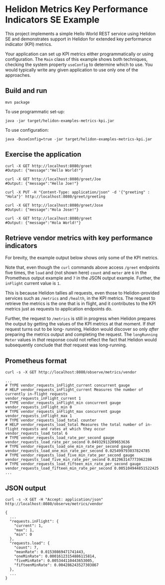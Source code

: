 # Helidon Metrics Key Performance Indicators SE Example

This project implements a simple Hello World REST service using Helidon SE and demonstrates 
support in Helidon for extended key performance indicator (KPI) metrics.

Your application can set up KPI metrics either programmatically or using configuration.
The `Main` class of this example shows both techniques, checking the system property `useConfig` to 
determine 
which to use.
You would typically write any given application to use only one of the approaches.

## Build and run

```shell
mvn package
```
To use programmatic set-up:
```shell
java -jar target/helidon-examples-metrics-kpi.jar 
```
To use configuration:
```shell
java -DuseConfig=true -jar target/helidon-examples-metrics-kpi.jar
````

## Exercise the application

```shell
curl -X GET http://localhost:8080/greet
#Output: {"message":"Hello World!"}

curl -X GET http://localhost:8080/greet/Joe
#Output: {"message":"Hello Joe!"}

curl -X PUT -H "Content-Type: application/json" -d '{"greeting" : "Hola"}' http://localhost:8080/greet/greeting

curl -X GET http://localhost:8080/greet/Jose
#Output: {"message":"Hola Jose!"}

curl -X GET http://localhost:8080/greet          
#Output: {"message":"Hola World!"}
```

## Retrieve vendor metrics with key performance indicators

For brevity, the example output below shows only some of the KPI metrics. 

Note that, even though the `curl` commands above access `/greet` endpoints five times, 
the 
`load` and (not shown here) 
`count` and 
`meter` are `6` in the Prometheus output example and `7` in the JSON output example. 
Further, the `inFlight`
current value is `1`.

This is 
because Helidon tallies 
all
requests, even those 
to Helidon-provided services such as `/metrics` and `/health`, in the KPI metrics. 
The request 
to retrieve the metrics is the one that is in flight, and it contributes to the KPI metrics just 
as requests to application endpoints do.

Further, the request to `/metrics` is still in progress when Helidon prepares the 
output by getting the values of the KPI metrics at that moment. 
If _that_ request turns out to be long- running, Helidon would discover so only 
_after_ preparing the metrics output and completing the request. 
The `longRunning` `Meter` 
values in _that_ 
response 
could 
not reflect the fact that Helidon would subsequently conclude that _that_ request was 
long-running.

## Prometheus format
```shell
curl -s -X GET http://localhost:8080/observe/metrics/vendor
```
```
...
# TYPE vendor_requests_inFlight_current concurrent gauge
# HELP vendor_requests_inFlight_current Measures the number of currently in-flight requests
vendor_requests_inFlight_current 1
# TYPE vendor_requests_inFlight_min concurrent gauge
vendor_requests_inFlight_min 0
# TYPE vendor_requests_inFlight_max concurrent gauge
vendor_requests_inFlight_max 1
# TYPE vendor_requests_load_total counter
# HELP vendor_requests_load_total Measures the total number of in-flight requests and rates at which they occur
vendor_requests_load_total 6
# TYPE vendor_requests_load_rate_per_second gauge
vendor_requests_load_rate_per_second 0.04932913209653636
# TYPE vendor_requests_load_one_min_rate_per_second gauge
vendor_requests_load_one_min_rate_per_second 0.025499793037824785
# TYPE vendor_requests_load_five_min_rate_per_second gauge
vendor_requests_load_five_min_rate_per_second 0.012963147773962286
# TYPE vendor_requests_load_fifteen_min_rate_per_second gauge
vendor_requests_load_fifteen_min_rate_per_second 0.005104944851522425
...
```
## JSON output


```shell
curl -s -X GET -H "Accept: application/json" http://localhost:8080/observe/metrics/vendor
```
```
{
  ...
  "requests.inFlight": {
    "current": 1,
    "max": 1,
    "min": 0
  },
  "requests.load": {
    "count": 7,
    "meanRate": 0.01530869471741443,
    "oneMinRate": 0.00016123154886115814,
    "fiveMinRate": 0.005344110443653005,
    "fifteenMinRate": 0.004286243527303867
  },
  ...
}
```
